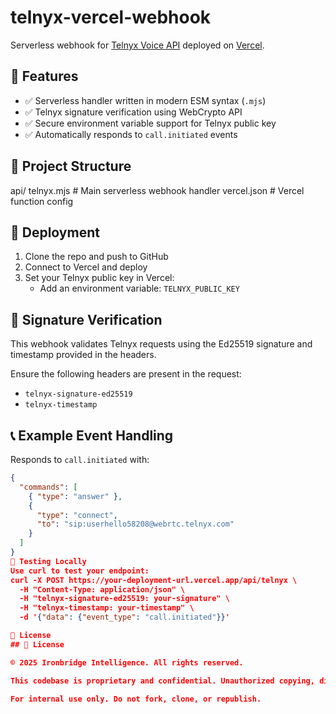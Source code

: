 # telnyx-vercel-webhook

Serverless webhook for [Telnyx Voice API](https://developers.telnyx.com/docs/voice) deployed on [Vercel](https://vercel.com).

## 🔧 Features

- ✅ Serverless handler written in modern ESM syntax (`.mjs`)
- ✅ Telnyx signature verification using WebCrypto API
- ✅ Secure environment variable support for Telnyx public key
- ✅ Automatically responds to `call.initiated` events

## 📁 Project Structure
api/
telnyx.mjs # Main serverless webhook handler
vercel.json # Vercel function config


## 🚀 Deployment

1. Clone the repo and push to GitHub
2. Connect to Vercel and deploy
3. Set your Telnyx public key in Vercel:
   - Add an environment variable: `TELNYX_PUBLIC_KEY`

## 🔐 Signature Verification

This webhook validates Telnyx requests using the Ed25519 signature and timestamp provided in the headers.

Ensure the following headers are present in the request:

- `telnyx-signature-ed25519`
- `telnyx-timestamp`

## 📞 Example Event Handling

Responds to `call.initiated` with:
```json
{
  "commands": [
    { "type": "answer" },
    {
      "type": "connect",
      "to": "sip:userhello58208@webrtc.telnyx.com"
    }
  ]
}
🧪 Testing Locally
Use curl to test your endpoint:
curl -X POST https://your-deployment-url.vercel.app/api/telnyx \
  -H "Content-Type: application/json" \
  -H "telnyx-signature-ed25519: your-signature" \
  -H "telnyx-timestamp: your-timestamp" \
  -d '{"data": {"event_type": "call.initiated"}}'

📄 License
## 📄 License

© 2025 Ironbridge Intelligence. All rights reserved.

This codebase is proprietary and confidential. Unauthorized copying, distribution, modification, or use of this code, via any medium, is strictly prohibited. This repository is not open source.

For internal use only. Do not fork, clone, or republish.
